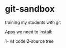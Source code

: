 # git-sandbox
training my students with git

Apps we need to install:

1-  vs code
2-source tree  
  
